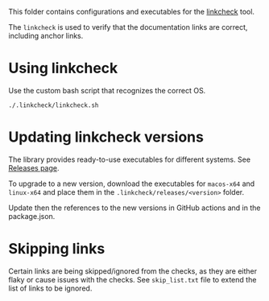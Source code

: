 This folder contains configurations and executables for the [linkcheck](https://github.com/filiph/linkcheck) tool.

The `linkcheck` is used to verify that the documentation links are correct, including anchor links.

# Using linkcheck

Use the custom bash script that recognizes the correct OS.

```
./.linkcheck/linkcheck.sh
```

# Updating linkcheck versions

The library provides ready-to-use executables for different systems. See [Releases page](https://github.com/filiph/linkcheck/releases).

To upgrade to a new version, download the executables for `macos-x64` and `linux-x64` and place them in the `.linkcheck/releases/<version>` folder.

Update then the references to the new versions in GitHub actions and in the package.json.

# Skipping links

Certain links are being skipped/ignored from the checks, as they are either flaky or cause issues with the checks. See `skip_list.txt` file to extend the list of links to be ignored.
